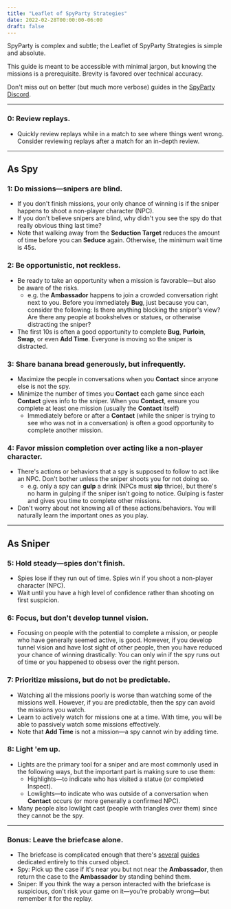 ```yaml
---
title: "Leaflet of SpyParty Strategies"
date: 2022-02-28T00:00:00-06:00
draft: false
---
```


SpyParty is complex and subtle; the Leaflet of SpyParty Strategies is simple and absolute.

This guide is meant to be accessible with minimal jargon, but knowing the missions is a prerequisite. Brevity is favored over technical accuracy.

Don't miss out on better (but much more verbose) guides in the [SpyParty Discord](https://discord.gg/spyparty).

-----
### 0: Review replays.
- Quickly review replays while in a match to see where things went wrong. Consider reviewing replays after a match for an in-depth review.

-----
## As Spy

### 1: Do missions—snipers are blind.
- If you don't finish missions, your only chance of winning is if the sniper happens to shoot a non-player character (NPC).
- If you don't believe snipers are blind, why didn't you see the spy do that really obvious thing last time?
- Note that walking away from the **Seduction Target** reduces the amount of time before you can **Seduce** again. Otherwise, the minimum wait time is 45s.

### 2: Be opportunistic, not reckless.
- Be ready to take an opportunity when a mission is favorable—but also be aware of the risks.
    - e.g. the **Ambassador** happens to join a crowded conversation right next to you. Before you immediately **Bug**, just because you can, consider the following: Is there anything blocking the sniper's view? Are there any people at bookshelves or statues, or otherwise distracting the sniper?
- The first 10s is often a good opportunity to complete **Bug**, **Purloin**, **Swap**, or even **Add Time**. Everyone is moving so the sniper is distracted.

### 3: Share banana bread generously, but infrequently.
- Maximize the people in conversations when you **Contact** since anyone else is not the spy.
- Minimize the number of times you **Contact** each game since each **Contact** gives info to the sniper. When you **Contact**, ensure you complete at least one mission (usually the **Contact** itself)
    - Immediately before or after a **Contact** (while the sniper is trying to see who was not in a conversation) is often a good opportunity to complete another mission.

### 4: Favor mission completion over acting like a non-player character.
- There's actions or behaviors that a spy is supposed to follow to act like an NPC. Don't bother unless the sniper shoots you for not doing so.
    - e.g. only a spy can **gulp** a drink (NPCs must **sip** thrice), but there's no harm in gulping if the sniper isn't going to notice. Gulping is faster and gives you time to complete other missions.
- Don't worry about not knowing all of these actions/behaviors. You will naturally learn the important ones as you play.

-----
## As Sniper

### 5: Hold steady—spies don't finish.
- Spies lose if they run out of time. Spies win if you shoot a non-player character (NPC).
- Wait until you have a high level of confidence rather than shooting on first suspicion.

### 6: Focus, but don't develop tunnel vision.
- Focusing on people with the potential to complete a mission, or people who have generally seemed active, is good. However, if you develop tunnel vision and have lost sight of other people, then you have reduced your chance of winning drastically: You can only win if the spy runs out of time or you happened to obsess over the right person.

### 7: Prioritize missions, but do not be predictable.
- Watching all the missions poorly is worse than watching some of the missions well. However, if you are predictable, then the spy can avoid the missions you watch.
- Learn to actively watch for missions one at a time. With time, you will be able to passively watch some missions effectively.
- Note that **Add Time** is not a mission—a spy cannot win by adding time.

### 8: Light 'em up.
- Lights are the primary tool for a sniper and are most commonly used in the following ways, but the important part is making sure to use them:
    - Highlights—to indicate who has visited a statue (or completed Inspect).
    - Lowlights—to indicate who was outside of a conversation when **Contact** occurs (or more generally a confirmed NPC).
- Many people also lowlight cast (people with triangles over them) since they cannot be the spy.

-----
### Bonus: Leave the briefcase alone.
- The briefcase is complicated enough that there's [several](https://docs.google.com/document/d/1Waj0T5ZvYo4V7p7EOFMOMNN8VQ2CeIk2wo8pk7f9pls/edit?usp=sharing) [guides](https://www.youtube.com/watch?v=3oXj57k6cMA) dedicated entirely to this cursed object.
- Spy: Pick up the case if it's near you but not near the **Ambassador**, then return the case to the **Ambassador** by standing behind them.
- Sniper: If you think the way a person interacted with the briefcase is suspicious, don't risk your game on it—you're probably wrong—but remember it for the replay.
